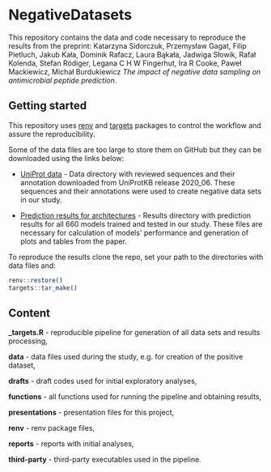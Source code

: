 # NegativeDatasets

This repository contains the data and code necessary to reproduce the results from the preprint: Katarzyna Sidorczuk, Przemysław Gagat, Filip Pietluch, Jakub Kała, Dominik Rafacz, Laura Bąkała, Jadwiga Słowik, Rafał Kolenda, Stefan Rödiger, Legana C H W Fingerhut, Ira R Cooke, Paweł Mackiewicz, Michał Burdukiewicz *The impact of negative data sampling on antimicrobial peptide prediction*. 


## Getting started

This repository uses [renv](https://CRAN.R-project.org/package=renv) and [targets](https://CRAN.R-project.org/package=targets) packages to control the workflow and assure the reproducibility. 

Some of the data files are too large to store them on GitHub but they can be downloaded using the links below:

- [UniProt data](https://www.dropbox.com/sh/n7hcu1byp1izuwv/AAB6irXnv8S5dE-LEW4QkM-ya?dl=0) - Data directory with reviewed sequences and their annotation downloaded from UniProtKB release 2020_06. These sequences and their annotations were used to create negative data sets in our study. 

- [Prediction results for architectures](https://www.dropbox.com/sh/iuytufcl92kd61a/AAArrO0P9XhZavDxfTpqjIhua?dl=0) - Results directory with prediction results for all 660 models trained and tested in our study. These files are necessary for calculation of models' performance and generation of plots and tables from the paper.

To reproduce the results clone the repo, set your path to the directories with data files and:

``` r
renv::restore()
targets::tar_make()
```


## Content

**\_targets.R** - reproducible pipeline for generation of all data sets and results processing, 

**data** - data files used during the study, e.g. for creation of the positive dataset,

**drafts** - draft codes used for initial exploratory analyses,

**functions** - all functions used for running the pipeline and obtaining results,

**presentations** - presentation files for this project,

**renv** - renv package files,

**reports** - reports with initial analyses,

**third-party** - third-party executables used in the pipeline.
